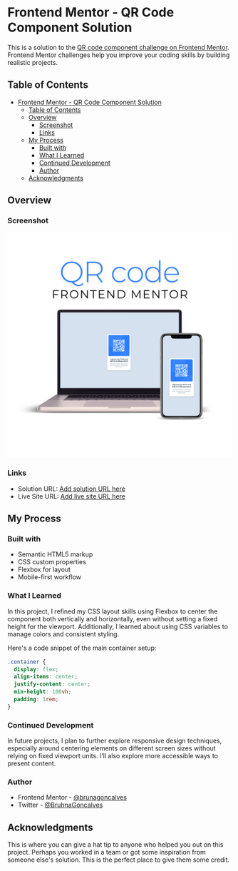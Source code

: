 # Frontend Mentor - QR Code Component Solution

This is a solution to the [QR code component challenge on Frontend Mentor](https://www.frontendmentor.io/challenges/qr-code-component-iux_sIO_H). Frontend Mentor challenges help you improve your coding skills by building realistic projects. 

## Table of Contents

- [Frontend Mentor - QR Code Component Solution](#frontend-mentor---qr-code-component-solution)
  - [Table of Contents](#table-of-contents)
  - [Overview](#overview)
    - [Screenshot](#screenshot)
    - [Links](#links)
  - [My Process](#my-process)
    - [Built with](#built-with)
    - [What I Learned](#what-i-learned)
    - [Continued Development](#continued-development)
    - [Author](#author)
  - [Acknowledgments](#acknowledgments)

## Overview

### Screenshot

![Screenshot of the QR Code Component](./screens/screen.png)

### Links

- Solution URL: [Add solution URL here](https://github.com/brunagoncalves/qrcode.github.io)
- Live Site URL: [Add live site URL here](https://your-live-site-url.com)

## My Process

### Built with

- Semantic HTML5 markup
- CSS custom properties
- Flexbox for layout
- Mobile-first workflow

### What I Learned

In this project, I refined my CSS layout skills using Flexbox to center the component both vertically and horizontally, even without setting a fixed height for the viewport. Additionally, I learned about using CSS variables to manage colors and consistent styling.

Here's a code snippet of the main container setup:

```css
.container {
  display: flex;
  align-items: center;
  justify-content: center;
  min-height: 100vh;
  padding: 1rem;
}
```

### Continued Development

In future projects, I plan to further explore responsive design techniques, especially around centering elements on different screen sizes without relying on fixed viewport units. I’ll also explore more accessible ways to present content.

### Author

- Frontend Mentor - [@brunagoncalves](https://www.frontendmentor.io/profile/brunagoncalves)
- Twitter - [@BruhnaGoncalves](https://www.twitter.com/BruhnaGoncalves)

## Acknowledgments

This is where you can give a hat tip to anyone who helped you out on this project. Perhaps you worked in a team or got some inspiration from someone else's solution. This is the perfect place to give them some credit.
